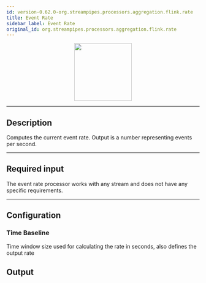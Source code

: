 ```yaml
---
id: version-0.62.0-org.streampipes.processors.aggregation.flink.rate
title: Event Rate
sidebar_label: Event Rate
original_id: org.streampipes.processors.aggregation.flink.rate
---
```




<p align="center"> 
    <img src="/docs/img/pipeline-elements/org.streampipes.processors.aggregation.flink.rate/icon.png" width="150px;" class="pe-image-documentation"/>
</p>

***

## Description

Computes the current event rate. Output is a number representing events per second.

***

## Required input

The event rate processor works with any stream and does not have any specific requirements.

***

## Configuration

### Time Baseline
Time window size used for calculating the rate in seconds, also defines the output rate

## Output